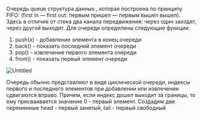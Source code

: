 Очередь queue структура данных , которая построена по принципу FIFO: (first in — first out: первым пришел — первым вышел вышел). 
Здесь в отличие от стека два канала передвижения: через один заходят, через другой выходят.
Для очереди определены следующие функции:
1. push(x) - добавление элемента в конец очереди
2. back() - показать последний элемент очереди 
3. pop() - извлечение первого элемента очереди
4. front() - показать первый элемент очереди

![Untitled](https://user-images.githubusercontent.com/75784716/112655545-8c322300-8e61-11eb-94c9-9f66525b3943.jpg)


Очередь обычно представляют в виде циклической очереди, индексы первого и последнего элементов при добавлении или извлечении сдвигаются вправо. 
Причем, если индекс дошел выходит за границы, то ему присваивается значение 0 - первый элемент.
Создадим две переменные head - первый занятый, tail - первый свободный

